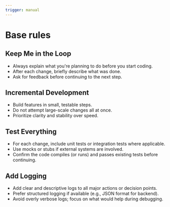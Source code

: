 ```yaml
---
trigger: manual
---
```


# Base rules

## Keep Me in the Loop
- Always explain what you're planning to do before you start coding.
- After each change, briefly describe what was done.
- Ask for feedback before continuing to the next step.

## Incremental Development
- Build features in small, testable steps.
- Do not attempt large-scale changes all at once.
- Prioritize clarity and stability over speed.

## Test Everything
- For each change, include unit tests or integration tests where applicable.
- Use mocks or stubs if external systems are involved.
- Confirm the code compiles (or runs) and passes existing tests before continuing.

## Add Logging
- Add clear and descriptive logs to all major actions or decision points.
- Prefer structured logging if available (e.g., JSON format for backend).
- Avoid overly verbose logs; focus on what would help during debugging.